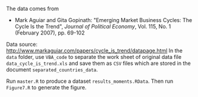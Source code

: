 ﻿
The data comes from

* Mark Aguiar and Gita Gopinath: "Emerging Market Business Cycles: The Cycle Is the Trend", *Journal of Political Economy*, Vol. 115, No. 1 (February 2007), pp. 69-102

Data source: http://www.markaguiar.com/papers/cycle_is_trend/datapage.html
In the `data` folder, use `VBA_code` to separate the work sheet of original data file `data_cycle_is_trend.xls` and save them as `CSV` files which are stored in the document `separated_countries_data`.

Run `master.R` to produce a dataset `results_moments.RData`. Then run `Figure7.R` to generate the figure.